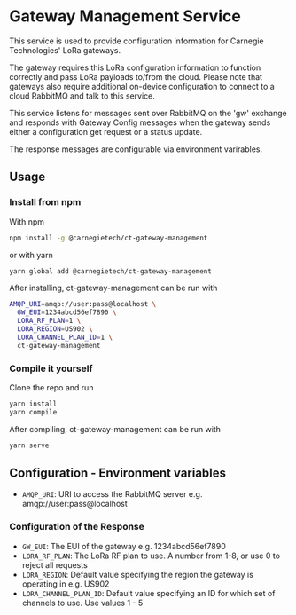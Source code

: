 # Gateway Management Service

This service is used to provide configuration information for Carnegie Technologies' LoRa gateways.

The gateway requires this LoRa configuration information to function correctly and pass LoRa payloads
to/from the cloud. Please note that gateways also require additional on-device configuration to connect
to a cloud RabbitMQ and talk to this service.

This service listens for messages sent over RabbitMQ on the 'gw' exchange and responds with
Gateway Config messages when the gateway sends either a configuration get request or a status update.

The response messages are configurable via environment varirables.

## Usage

### Install from npm

With npm

```sh
npm install -g @carnegietech/ct-gateway-management
```

or with yarn

```sh
yarn global add @carnegietech/ct-gateway-management
```

After installing, ct-gateway-management can be run with

```sh
AMQP_URI=amqp://user:pass@localhost \
  GW_EUI=1234abcd56ef7890 \
  LORA_RF_PLAN=1 \
  LORA_REGION=US902 \
  LORA_CHANNEL_PLAN_ID=1 \
  ct-gateway-management
```

### Compile it yourself

Clone the repo and run

```sh
yarn install
yarn compile
```

After compiling, ct-gateway-management can be run with

```sh
yarn serve
```

## Configuration - Environment variables

* `AMQP_URI`: URI to access the RabbitMQ server e.g. amqp://user:pass@localhost

### Configuration of the Response
* `GW_EUI`: The EUI of the gateway e.g. 1234abcd56ef7890
* `LORA_RF_PLAN`: The LoRa RF plan to use. A number from 1-8, or use 0 to reject all requests
* `LORA_REGION`: Default value specifying the region the gateway is operating in e.g. US902
* `LORA_CHANNEL_PLAN_ID`: Default value specifying an ID for which set of channels to use. Use values 1 - 5
